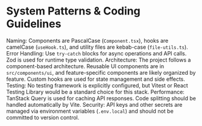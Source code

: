 # System Patterns & Coding Guidelines
Naming: Components are PascalCase (`Component.tsx`), hooks are camelCase (`useHook.ts`), and utility files are kebab-case (`file-utils.ts`).
Error Handling: Use `try-catch` blocks for async operations and API calls. Zod is used for runtime type validation.
Architecture: The project follows a component-based architecture. Reusable UI components are in `src/components/ui`, and feature-specific components are likely organized by feature. Custom hooks are used for state management and side effects.
Testing: No testing framework is explicitly configured, but Vitest or React Testing Library would be a standard choice for this stack.
Performance: TanStack Query is used for caching API responses. Code splitting should be handled automatically by Vite.
Security: API keys and other secrets are managed via environment variables (`.env.local`) and should not be committed to version control.